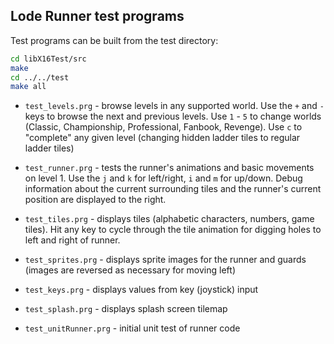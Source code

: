 ## Lode Runner test programs
Test programs can be built from the test directory:
```bash
cd libX16Test/src
make
cd ../../test
make all
```

* `test_levels.prg` - browse levels in any supported world.  Use the `+` and `-` keys to browse the next and previous levels.  Use `1` - `5` to change worlds (Classic, Championship, Professional, Fanbook, Revenge).  Use `c` to "complete" any given level (changing hidden ladder tiles to regular ladder tiles)

* `test_runner.prg` - tests the runner's animations and basic movements on level 1.  Use the `j` and `k` for left/right, `i` and `m` for up/down.  Debug information about the current surrounding tiles and the runner's current position are displayed to the right.

* `test_tiles.prg` - displays tiles (alphabetic characters, numbers, game tiles).  Hit any key to cycle through the tile animation for digging holes to left and right of runner.

* `test_sprites.prg` - displays sprite images for the runner and guards (images are reversed as necessary for moving left)

* `test_keys.prg` - displays values from key (joystick) input

* `test_splash.prg` - displays splash screen tilemap

* `test_unitRunner.prg` - initial unit test of runner code

